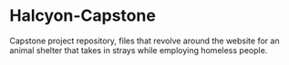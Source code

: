 # Halcyon-Capstone
Capstone project repository, files that revolve around the website for an animal shelter that takes in strays while employing homeless people.
